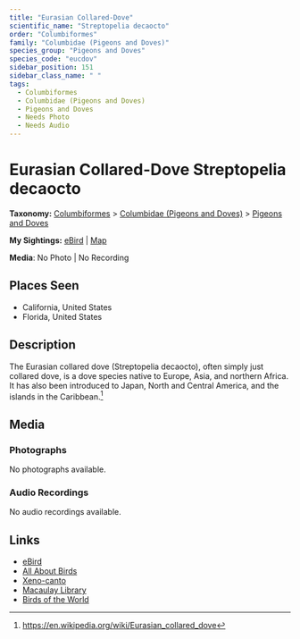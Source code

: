 ```yaml
---
title: "Eurasian Collared-Dove"
scientific_name: "Streptopelia decaocto"
order: "Columbiformes"
family: "Columbidae (Pigeons and Doves)"
species_group: "Pigeons and Doves"
species_code: "eucdov"
sidebar_position: 151
sidebar_class_name: " "
tags: 
  - Columbiformes
  - Columbidae (Pigeons and Doves)
  - Pigeons and Doves
  - Needs Photo
  - Needs Audio
---
```


# Eurasian Collared-Dove <span className='sci_name'>Streptopelia decaocto</span>

**Taxonomy:** [Columbiformes](/tags/columbiformes) > [Columbidae (Pigeons and Doves)](/tags/columbidae-pigeons-and-doves) > [Pigeons and Doves](/tags/pigeons-and-doves)

**My Sightings:** [eBird](https://ebird.org/lifelist?r=world&time=life&spp=eucdov) | [Map](/map?species_code=eucdov)

**Media**: No Photo | No Recording

## Places Seen

* California, United States
* Florida, United States

## Description
The Eurasian collared dove (Streptopelia decaocto), often simply just collared dove, is a dove species native to Europe, Asia, and northern Africa. It has also been introduced to Japan, North and Central America, and the islands in the Caribbean.[^1]

[^1]: https://en.wikipedia.org/wiki/Eurasian_collared_dove

## Media
### Photographs
No photographs available.

### Audio Recordings
No audio recordings available.

## Links
* [eBird](https://ebird.org/species/eucdov) 
* [All About Birds](https://www.allaboutbirds.org/guide/eucdov) 
* [Xeno-canto](https://www.xeno-canto.org/species/streptopelia-decaocto) 
* [Macaulay Library](https://search.macaulaylibrary.org/catalog?taxonCode=eucdov&sort=rating_rank_desc)
* [Birds of the World](https://birdsoftheworld.org/bow/species/eucdov)
